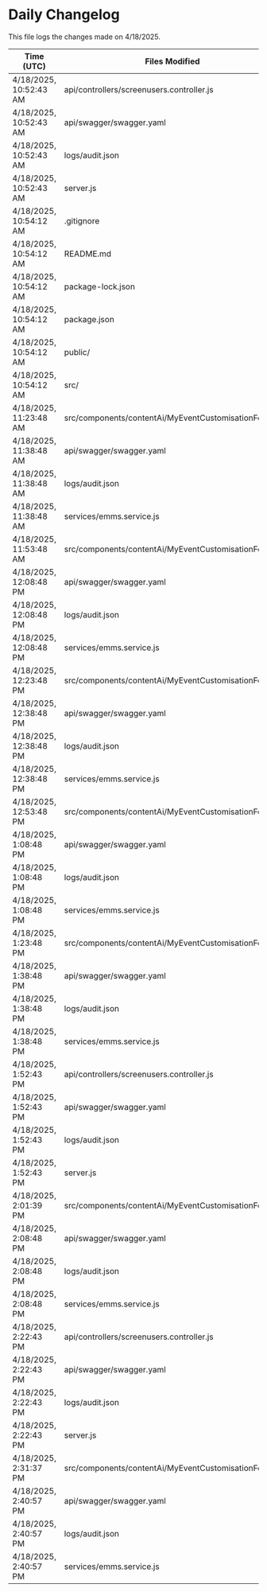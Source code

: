# Daily Changelog

This file logs the changes made on 4/18/2025.

| Time (UTC)             | Files Modified                    | Changes (Addition/Deletion) |
|------------------------|-----------------------------------|-----------------------------|
| 4/18/2025, 10:52:43 AM | api/controllers/screenusers.controller.js | 9 Additions & 9 Deletions |
| 4/18/2025, 10:52:43 AM | api/swagger/swagger.yaml | 4 Additions & 4 Deletions |
| 4/18/2025, 10:52:43 AM | logs/audit.json | 10 Additions & 10 Deletions |
| 4/18/2025, 10:52:43 AM | server.js | 12 Additions & 12 Deletions |
| 4/18/2025, 10:54:12 AM | .gitignore | 23 Additions & 0 Deletions|
| 4/18/2025, 10:54:12 AM | README.md | 0 Additions & 0 Deletions|
| 4/18/2025, 10:54:12 AM | package-lock.json | 0 Additions & 0 Deletions|
| 4/18/2025, 10:54:12 AM | package.json | 0 Additions & 0 Deletions|
| 4/18/2025, 10:54:12 AM | public/ | 0 Additions & 0 Deletions|
| 4/18/2025, 10:54:12 AM | src/ | 0 Additions & 0 Deletions|
| 4/18/2025, 11:23:48 AM | src/components/contentAi/MyEventCustomisationForm.js | 1 Additions & 1 Deletions|
| 4/18/2025, 11:38:48 AM | api/swagger/swagger.yaml | 2 Additions & 2 Deletions|
| 4/18/2025, 11:38:48 AM | logs/audit.json | 15 Additions & 15 Deletions|
| 4/18/2025, 11:38:48 AM | services/emms.service.js | 1 Additions & 0 Deletions|
| 4/18/2025, 11:53:48 AM | src/components/contentAi/MyEventCustomisationForm.js | 1 Additions & 1 Deletions|
| 4/18/2025, 12:08:48 PM | api/swagger/swagger.yaml | 2 Additions & 2 Deletions|
| 4/18/2025, 12:08:48 PM | logs/audit.json | 15 Additions & 15 Deletions|
| 4/18/2025, 12:08:48 PM | services/emms.service.js | 1 Additions & 0 Deletions|
| 4/18/2025, 12:23:48 PM | src/components/contentAi/MyEventCustomisationForm.js | 1 Additions & 1 Deletions|
| 4/18/2025, 12:38:48 PM | api/swagger/swagger.yaml | 2 Additions & 2 Deletions|
| 4/18/2025, 12:38:48 PM | logs/audit.json | 15 Additions & 15 Deletions|
| 4/18/2025, 12:38:48 PM | services/emms.service.js | 1 Additions & 0 Deletions|
| 4/18/2025, 12:53:48 PM | src/components/contentAi/MyEventCustomisationForm.js | 1 Additions & 1 Deletions|
| 4/18/2025, 1:08:48 PM | api/swagger/swagger.yaml | 2 Additions & 2 Deletions|
| 4/18/2025, 1:08:48 PM | logs/audit.json | 15 Additions & 15 Deletions|
| 4/18/2025, 1:08:48 PM | services/emms.service.js | 1 Additions & 0 Deletions|
| 4/18/2025, 1:23:48 PM | src/components/contentAi/MyEventCustomisationForm.js | 1 Additions & 1 Deletions|
| 4/18/2025, 1:38:48 PM | api/swagger/swagger.yaml | 2 Additions & 2 Deletions|
| 4/18/2025, 1:38:48 PM | logs/audit.json | 15 Additions & 15 Deletions|
| 4/18/2025, 1:38:48 PM | services/emms.service.js | 1 Additions & 0 Deletions|
| 4/18/2025, 1:52:43 PM | api/controllers/screenusers.controller.js | 9 Additions & 9 Deletions|
| 4/18/2025, 1:52:43 PM | api/swagger/swagger.yaml | 4 Additions & 4 Deletions|
| 4/18/2025, 1:52:43 PM | logs/audit.json | 15 Additions & 15 Deletions|
| 4/18/2025, 1:52:43 PM | server.js | 12 Additions & 12 Deletions|
| 4/18/2025, 2:01:39 PM | src/components/contentAi/MyEventCustomisationForm.js | 1 Additions & 1 Deletions|
| 4/18/2025, 2:08:48 PM | api/swagger/swagger.yaml | 2 Additions & 2 Deletions|
| 4/18/2025, 2:08:48 PM | logs/audit.json | 15 Additions & 15 Deletions|
| 4/18/2025, 2:08:48 PM | services/emms.service.js | 1 Additions & 0 Deletions|
| 4/18/2025, 2:22:43 PM | api/controllers/screenusers.controller.js | 9 Additions & 9 Deletions|
| 4/18/2025, 2:22:43 PM | api/swagger/swagger.yaml | 4 Additions & 4 Deletions|
| 4/18/2025, 2:22:43 PM | logs/audit.json | 15 Additions & 15 Deletions|
| 4/18/2025, 2:22:43 PM | server.js | 12 Additions & 12 Deletions|
| 4/18/2025, 2:31:37 PM | src/components/contentAi/MyEventCustomisationForm.js | 1 Additions & 1 Deletions|
| 4/18/2025, 2:40:57 PM | api/swagger/swagger.yaml | 2 Additions & 2 Deletions|
| 4/18/2025, 2:40:57 PM | logs/audit.json | 15 Additions & 15 Deletions|
| 4/18/2025, 2:40:57 PM | services/emms.service.js | 1 Additions & 0 Deletions|
